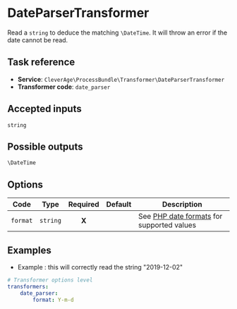 DateParserTransformer
=====================

Read a `string` to deduce the matching `\DateTime`. It will throw an error if the date cannot be read.

Task reference
--------------

* **Service**: `CleverAge\ProcessBundle\Transformer\DateParserTransformer`
* **Transformer code**: `date_parser`

Accepted inputs
---------------

`string`

Possible outputs
----------------

`\DateTime`

Options
-------

| Code | Type | Required | Default | Description |
| ---- | ---- | :------: | ------- | ----------- |
| `format` | `string` | **X** | | See [PHP date formats](https://www.php.net/manual/fr/function.date.php) for supported values |

Examples
--------

* Example : this will correctly read the string "2019-12-02"
  
```yaml
# Transformer options level
transformers:
    date_parser:
        format: Y-m-d
```

